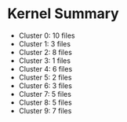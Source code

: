 # Kernel Summary
- Cluster 0: 10 files
- Cluster 1: 3 files
- Cluster 2: 8 files
- Cluster 3: 1 files
- Cluster 4: 6 files
- Cluster 5: 2 files
- Cluster 6: 3 files
- Cluster 7: 5 files
- Cluster 8: 5 files
- Cluster 9: 7 files
